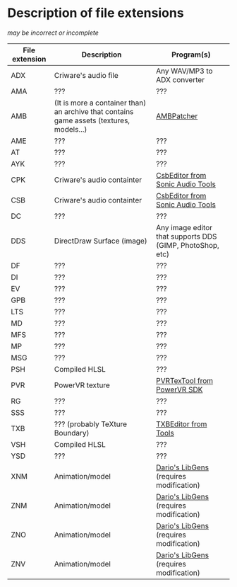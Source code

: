 # Description of file extensions

*may be incorrect or incomplete*

File extension | Description | Program(s)
------------ | ------------- | -------------
ADX | Criware's audio file | Any WAV/MP3 to ADX converter
AMA | ??? | ???
AMB | (It is more a container than) an archive that contains game assets (textures, models...) | [AMBPatcher][modloader_link]
AME | ??? | ???
AT  | ??? | ???
AYK | ??? | ???
CPK | Criware's audio containter | [CsbEditor from Sonic Audio Tools][sonicaudiotools_link]
CSB | Criware's audio containter | [CsbEditor from Sonic Audio Tools][sonicaudiotools_link]
DC  | ??? | ???
DDS | DirectDraw Surface (image) | Any image editor that supports DDS (GIMP, PhotoShop, etc)
DF  | ??? | ???
DI  | ??? | ???
EV  | ??? | ???
GPB | ??? | ???
LTS | ??? | ???
MD  | ??? | ???
MFS | ??? | ???
MP  | ??? | ???
MSG | ??? | ???
PSH | Compiled HLSL | ???
PVR | PowerVR texture | [PVRTexTool from PowerVR SDK][powervr_sdk_link]
RG  | ??? | ???
SSS | ??? | ???
TXB | ??? (probably TeXture Boundary) | [TXBEditor from Tools][tools_link]
VSH | Compiled HLSL | ???
YSD | ??? | ???
XNM | Animation/model | [Dario's LibGens][libgens_link] (requires modification)
ZNM | Animation/model | [Dario's LibGens][libgens_link] (requires modification)
ZNO | Animation/model | [Dario's LibGens][libgens_link] (requires modification)
ZNV | Animation/model | [Dario's LibGens][libgens_link] (requires modification)

[modloader_link]: https://github.com/OSA413/Sonic4_ModLoader
[tools_link]: https://github.com/OSA413/Sonic4_Tools
[sonicaudiotools_link]: https://github.com/blueskythlikesclouds/SonicAudioTools
[libgens_link]: https://github.com/DarioSamo/libgens-sonicglvl
[powervr_sdk_link]: https://www.imgtec.com/developers/powervr-sdk-tools/
